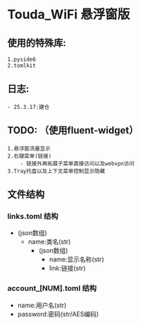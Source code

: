 # Touda_WiFi 悬浮窗版
## 使用的特殊库:
    1.pyside6
    2.tomlkit
## 日志:
    - 25.3.17:建仓

## TODO: （使用fluent-widget）
    1.悬浮窗流量显示
    2.右键菜单(链接)
        - 链接外再拓展子菜单直接访问以及webvpn访问
    3.Tray托盘以及上下文菜单控制显示隐藏

## 文件结构
### links.toml 结构
- (json数组)
    - name:类名(str)
        - (json数组)
            - name:显示名称(str)
            - link:链接(str)
### account_[NUM].toml 结构
- name:用户名(str)
- password:密码(str/AES编码)
